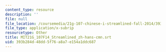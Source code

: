 ```yaml
---
content_type: resource
description: ''
file: null
file_location: /coursemedia/21g-107-chinese-i-streamlined-fall-2014/393b284d48dd5f76a8a7e154a1ddc687_MIT21G_107F14_Streamlined_zh-hans-cmn.vtt
file_type: application/x-subrip
resourcetype: Other
title: MIT21G_107F14_Streamlined_zh-hans-cmn.srt
uid: 393b284d-48dd-5f76-a8a7-e154a1ddc687
---
```

